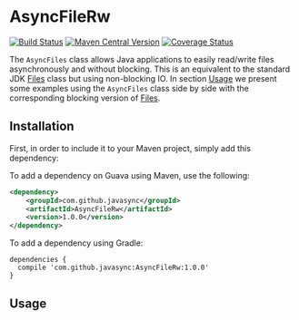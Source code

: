 # AsyncFileRw

[![Build Status](https://sonarcloud.io/api/project_badges/measure?project=com.github.javasync%3AAsyncFileRw&metric=alert_status)](https://sonarcloud.io/dashboard?id=com.github.javasync%3AAsyncFileRw)
[![Maven Central Version](https://img.shields.io/maven-central/v/com.github.javasync/AsyncFileRw.svg)](https://search.maven.org/#search%7Cga%7C1%7Ca%3A%22AsyncFileRw%22)
[![Coverage Status](https://sonarcloud.io/api/project_badges/measure?project=com.github.javasync%3AAsyncFileRw&metric=coverage)](https://sonarcloud.io/component_measures?id=com.github.javasync%3AAsyncFileRw&metric=Coverage)

The `AsyncFiles` class allows Java applications to easily
read/write files asynchronously and without blocking.
This is an equivalent to the standard JDK
[Files](https://docs.oracle.com/javase/10/docs/api/java/nio/file/Files.html)
class but using non-blocking IO.
In section [Usage](#Usage) we present some examples using the `AsyncFiles`
class side by side with the corresponding blocking version of
[Files](https://docs.oracle.com/javase/10/docs/api/java/nio/file/Files.html).

## Installation

First, in order to include it to your Maven project,
simply add this dependency:

To add a dependency on Guava using Maven, use the following:

```xml
<dependency>
    <groupId>com.github.javasync</groupId>
    <artifactId>AsyncFileRw</artifactId>
    <version>1.0.0</version>
</dependency>
```

To add a dependency using Gradle:

```
dependencies {
  compile 'com.github.javasync:AsyncFileRw:1.0.0'
}
```

## Usage



